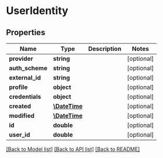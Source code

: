 # UserIdentity

## Properties
Name | Type | Description | Notes
------------ | ------------- | ------------- | -------------
**provider** | **string** |  | [optional] 
**auth_scheme** | **string** |  | [optional] 
**external_id** | **string** |  | [optional] 
**profile** | **object** |  | [optional] 
**credentials** | **object** |  | [optional] 
**created** | [**\DateTime**](\DateTime.md) |  | [optional] 
**modified** | [**\DateTime**](\DateTime.md) |  | [optional] 
**id** | **double** |  | [optional] 
**user_id** | **double** |  | [optional] 

[[Back to Model list]](../README.md#documentation-for-models) [[Back to API list]](../README.md#documentation-for-api-endpoints) [[Back to README]](../README.md)


